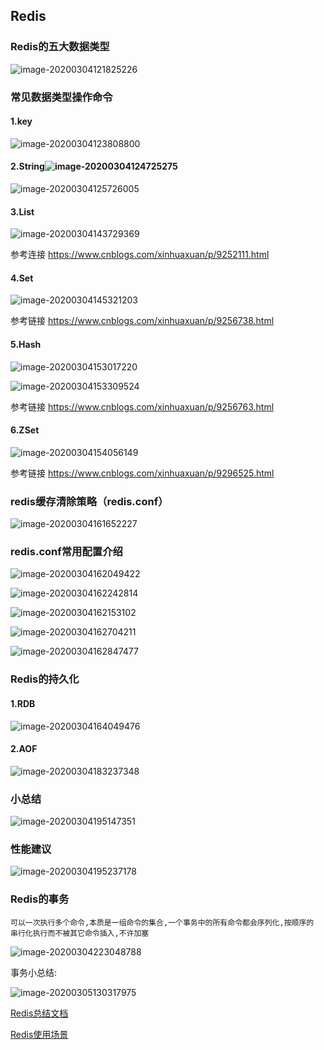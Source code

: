 ## Redis 

### Redis的五大数据类型



![image-20200304121825226](C:\Users\Dehan.Gao\AppData\Roaming\Typora\typora-user-images\image-20200304121825226.png)





### 常见数据类型操作命令

#### 1.key

![image-20200304123808800](C:\Users\Dehan.Gao\AppData\Roaming\Typora\typora-user-images\image-20200304123808800.png)





#### 2.String![image-20200304124725275](C:\Users\Dehan.Gao\AppData\Roaming\Typora\typora-user-images\image-20200304124725275.png)



![image-20200304125726005](C:\Users\Dehan.Gao\AppData\Roaming\Typora\typora-user-images\image-20200304125726005.png)



#### 3.List

![image-20200304143729369](C:\Users\Dehan.Gao\AppData\Roaming\Typora\typora-user-images\image-20200304143729369.png)

   参考连接 https://www.cnblogs.com/xinhuaxuan/p/9252111.html

#### 4.Set

![image-20200304145321203](C:\Users\Dehan.Gao\AppData\Roaming\Typora\typora-user-images\image-20200304145321203.png)

参考链接 https://www.cnblogs.com/xinhuaxuan/p/9256738.html



#### 5.Hash

![image-20200304153017220](C:\Users\Dehan.Gao\AppData\Roaming\Typora\typora-user-images\image-20200304153017220.png)



![image-20200304153309524](C:\Users\Dehan.Gao\AppData\Roaming\Typora\typora-user-images\image-20200304153309524.png)

参考链接  https://www.cnblogs.com/xinhuaxuan/p/9256763.html



#### 6.ZSet

![image-20200304154056149](C:\Users\Dehan.Gao\AppData\Roaming\Typora\typora-user-images\image-20200304154056149.png)



参考链接 https://www.cnblogs.com/xinhuaxuan/p/9296525.html







### redis缓存清除策略（redis.conf）

![image-20200304161652227](C:\Users\Dehan.Gao\AppData\Roaming\Typora\typora-user-images\image-20200304161652227.png)





### redis.conf常用配置介绍

![image-20200304162049422](C:\Users\Dehan.Gao\AppData\Roaming\Typora\typora-user-images\image-20200304162049422.png)

![image-20200304162242814](C:\Users\Dehan.Gao\AppData\Roaming\Typora\typora-user-images\image-20200304162242814.png)





![image-20200304162153102](C:\Users\Dehan.Gao\AppData\Roaming\Typora\typora-user-images\image-20200304162153102.png)

![image-20200304162704211](C:\Users\Dehan.Gao\AppData\Roaming\Typora\typora-user-images\image-20200304162704211.png)



![image-20200304162847477](C:\Users\Dehan.Gao\AppData\Roaming\Typora\typora-user-images\image-20200304162847477.png)





### Redis的持久化

#### 1.RDB

![image-20200304164049476](C:\Users\Dehan.Gao\AppData\Roaming\Typora\typora-user-images\image-20200304164049476.png)



#### 2.AOF

![image-20200304183237348](C:\Users\Dehan.Gao\AppData\Roaming\Typora\typora-user-images\image-20200304183237348.png)



### 小总结



![image-20200304195147351](C:\Users\Dehan.Gao\AppData\Roaming\Typora\typora-user-images\image-20200304195147351.png)

### 性能建议

![image-20200304195237178](C:\Users\Dehan.Gao\AppData\Roaming\Typora\typora-user-images\image-20200304195237178.png)





### Redis的事务

~~~
可以一次执行多个命令,本质是一组命令的集合,一个事务中的所有命令都会序列化,按顺序的
串行化执行而不被其它命令插入,不许加塞
~~~





![image-20200304223048788](C:\Users\Dehan.Gao\AppData\Roaming\Typora\typora-user-images\image-20200304223048788.png)



事务小总结: 

![image-20200305130317975](C:\Users\Dehan.Gao\AppData\Roaming\Typora\typora-user-images\image-20200305130317975.png)







[Redis总结文档](https://mp.weixin.qq.com/s?__biz=MzAxNjk4ODE4OQ==&mid=2247487588&idx=3&sn=92ce1df4e9d62d257d45a7eee8f0c7d3&chksm=9bed3116ac9ab80086276faf208074bdd38f6aa8d6b4b93d7aa67c7688f4086de3416bbdb758&scene=0&xtrack=1&key=8be65ffce19453078887e71002be67c2abfc71c5fbf3566726df6168d0b2764022ec2baf7fd4cea59684a273f7a6464e7251db27d2a7c99c3e73ebea1be70a7ca16cc8a4f96992fe2cf2d898a137e58e&ascene=1&uin=MjQ1MzYyMTQxMw%3D%3D&devicetype=Windows+10&version=62060833&lang=zh_CN&exportkey=A0MuMYx8mplEdEg%2Bi3FY5Oc%3D&pass_ticket=OEZ1aKxM4vH0f%2FcoizUcJlDT%2BY5Qp3Y7a7ZM29%2FtKlrVKPq6v%2F3gjMCEYkXa9pA0)

[Redis使用场景](https://www.cnblogs.com/benjieqiang/p/11475651.html)

